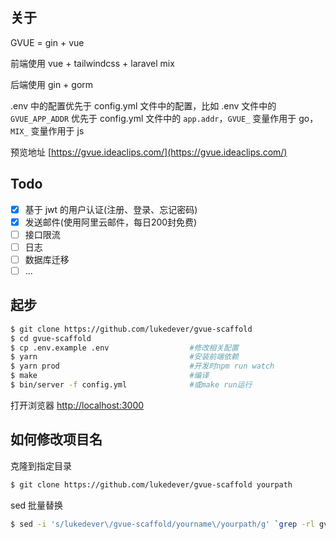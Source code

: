 ## 关于

GVUE = gin + vue

前端使用 vue + tailwindcss + laravel mix

后端使用 gin + gorm

.env 中的配置优先于 config.yml 文件中的配置，比如 .env 文件中的 `GVUE_APP_ADDR` 优先于 config.yml 文件中的 `app.addr`，`GVUE_` 变量作用于 go，`MIX_` 变量作用于 js

预览地址 [https://gvue.ideaclips.com/](https://gvue.ideaclips.com/) 

## Todo

- [x] 基于 jwt 的用户认证(注册、登录、忘记密码)
- [x] 发送邮件(使用阿里云邮件，每日200封免费)
- [ ] 接口限流
- [ ] 日志
- [ ] 数据库迁移
- [ ] ...

## 起步

```sh
$ git clone https://github.com/lukedever/gvue-scaffold
$ cd gvue-scaffold
$ cp .env.example .env                  #修改相关配置
$ yarn                                  #安装前端依赖
$ yarn prod                             #开发时npm run watch
$ make                                  #编译
$ bin/server -f config.yml              #或make run运行
```

打开浏览器 [http://localhost:3000](http://localhost:3000)

## 如何修改项目名

克隆到指定目录

```sh
$ git clone https://github.com/lukedever/gvue-scaffold yourpath
```

sed 批量替换

```sh
$ sed -i 's/lukedever\/gvue-scaffold/yourname\/yourpath/g' `grep -rl gvue-scaffold yourpath/`
```
